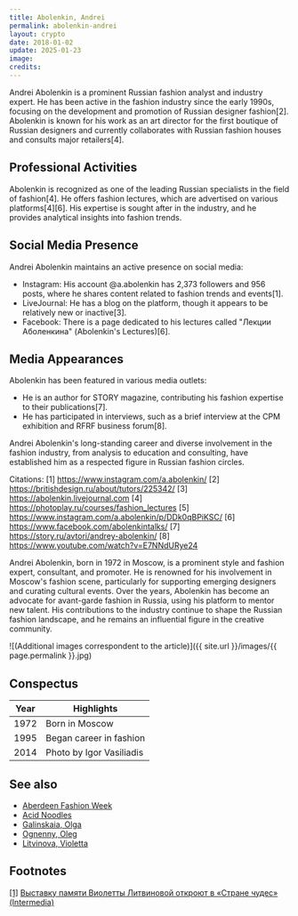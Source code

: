 ```yaml
---
title: Abolenkin, Andrei
permalink: abolenkin-andrei
layout: crypto
date: 2018-01-02
update: 2025-01-23
image:
credits:
---
```


Andrei Abolenkin is a prominent Russian fashion analyst and industry expert. He has been active in the fashion industry since the early 1990s, focusing on the development and promotion of Russian designer fashion[2]. Abolenkin is known for his work as an art director for the first boutique of Russian designers and currently collaborates with Russian fashion houses and consults major retailers[4].

## Professional Activities

Abolenkin is recognized as one of the leading Russian specialists in the field of fashion[4]. He offers fashion lectures, which are advertised on various platforms[4][6]. His expertise is sought after in the industry, and he provides analytical insights into fashion trends.

## Social Media Presence

Andrei Abolenkin maintains an active presence on social media:

- Instagram: His account @a.abolenkin has 2,373 followers and 956 posts, where he shares content related to fashion trends and events[1].
- LiveJournal: He has a blog on the platform, though it appears to be relatively new or inactive[3].
- Facebook: There is a page dedicated to his lectures called "Лекции Аболенкина" (Abolenkin's Lectures)[6].

## Media Appearances

Abolenkin has been featured in various media outlets:

- He is an author for STORY magazine, contributing his fashion expertise to their publications[7].
- He has participated in interviews, such as a brief interview at the CPM exhibition and RFRF business forum[8].

Andrei Abolenkin's long-standing career and diverse involvement in the fashion industry, from analysis to education and consulting, have established him as a respected figure in Russian fashion circles.

Citations:
[1] https://www.instagram.com/a.abolenkin/
[2] https://britishdesign.ru/about/tutors/225342/
[3] https://abolenkin.livejournal.com
[4] https://photoplay.ru/courses/fashion_lectures
[5] https://www.instagram.com/a.abolenkin/p/DDk0qBPiKSC/
[6] https://www.facebook.com/abolenkintalks/
[7] https://story.ru/avtori/andrey-abolenkin/
[8] https://www.youtube.com/watch?v=E7NNdURye24

Andrei Abolenkin, born in 1972 in Moscow, is a prominent style and fashion expert, consultant, and promoter. He is renowned for his involvement in Moscow's fashion scene, particularly for supporting emerging designers and curating cultural events. Over the years, Abolenkin has become an advocate for avant-garde fashion in Russia, using his platform to mentor new talent. His contributions to the industry continue to shape the Russian fashion landscape, and he remains an influential figure in the creative community.


![(Additional images correspondent to the article)]({{ site.url }}/images/{{ page.permalink }}.jpg)


## Conspectus

| Year | Highlights                     |
|------|--------------------------------|
| 1972 | Born in Moscow                 |
| 1995 | Began career in fashion        |
| 2014 | Photo by Igor Vasiliadis       |

## See also

+ [Aberdeen Fashion Week](aberdeen-fashion-week)
+ [Acid Noodles](acid-noodles)
+ [Galinskaia, Olga](galinskaia-olga)
+ [Ognenny, Oleg](ognenny-oleg)
+ [Litvinova, Violetta](litvinova-violetta)

## Footnotes

[[1]](#a1) <span id="f1"></span> [Выставку памяти Виолетты Литвиновой откроют в «Стране чудес» (Intermedia)](http://www.intermedia.ru/news/286753)
